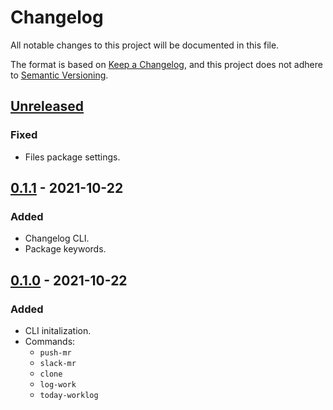 # Changelog

All notable changes to this project will be documented in this file.

The format is based on [Keep a Changelog](https://keepachangelog.com/en/1.0.0/),
and this project does not adhere to [Semantic Versioning](https://semver.org/spec/v2.0.0.html).

## [Unreleased]
### Fixed
- Files package settings.

## [0.1.1] - 2021-10-22
### Added
- Changelog CLI.
- Package keywords.

## [0.1.0] - 2021-10-22
### Added
- CLI initalization.
- Commands:
  - `push-mr`
  - `slack-mr`
  - `clone`
  - `log-work`
  - `today-worklog`

[Unreleased]: https://github.com:ardier16/shelf-cli/compare/v0.1.1...master
[0.1.1]: https://github.com:ardier16/shelf-cli/compare/v0.1.0...v0.1.1
[0.1.0]: https://github.com/ardier16/shelf-cli/releases/tag/v0.1.0
